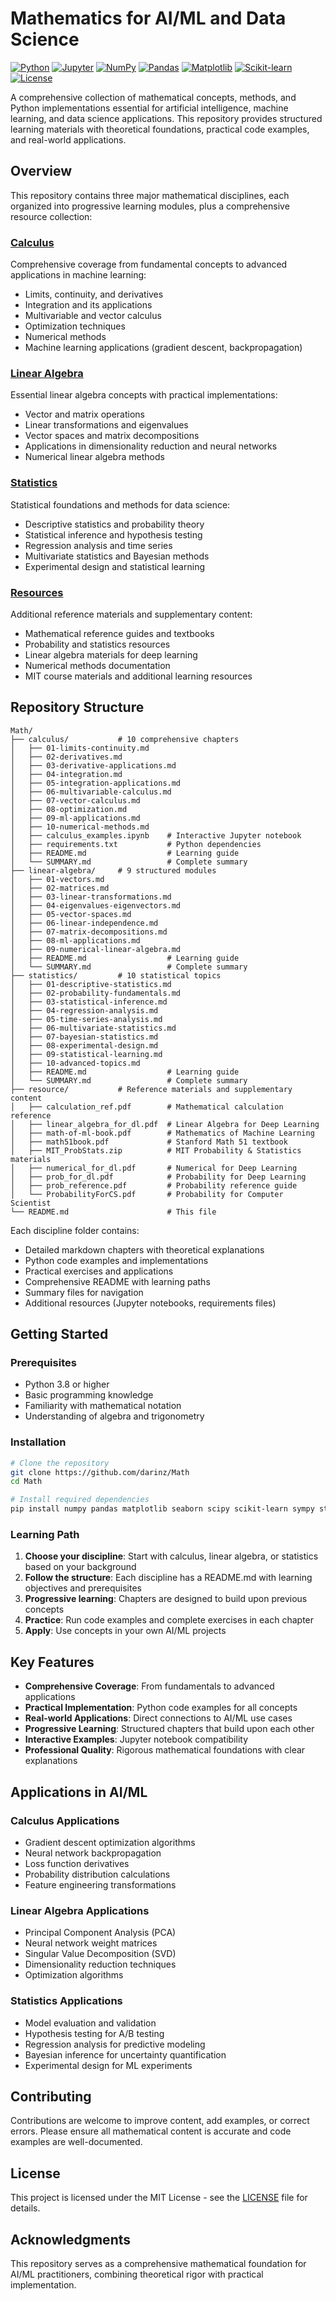# Mathematics for AI/ML and Data Science

[![Python](https://img.shields.io/badge/Python-3.8+-blue.svg)](https://www.python.org/downloads/)
[![Jupyter](https://img.shields.io/badge/Jupyter-Notebook-orange.svg)](https://jupyter.org/)
[![NumPy](https://img.shields.io/badge/NumPy-1.21+-green.svg)](https://numpy.org/)
[![Pandas](https://img.shields.io/badge/Pandas-1.3+-blue.svg)](https://pandas.pydata.org/)
[![Matplotlib](https://img.shields.io/badge/Matplotlib-3.4+-orange.svg)](https://matplotlib.org/)
[![Scikit-learn](https://img.shields.io/badge/Scikit--learn-1.0+-orange.svg)](https://scikit-learn.org/)
[![License](https://img.shields.io/badge/License-MIT-yellow.svg)](LICENSE)

A comprehensive collection of mathematical concepts, methods, and Python implementations essential for artificial intelligence, machine learning, and data science applications. This repository provides structured learning materials with theoretical foundations, practical code examples, and real-world applications.

## Overview

This repository contains three major mathematical disciplines, each organized into progressive learning modules, plus a comprehensive resource collection:

### [Calculus](calculus/)
Comprehensive coverage from fundamental concepts to advanced applications in machine learning:
- Limits, continuity, and derivatives
- Integration and its applications
- Multivariable and vector calculus
- Optimization techniques
- Numerical methods
- Machine learning applications (gradient descent, backpropagation)

### [Linear Algebra](linear-algebra/)
Essential linear algebra concepts with practical implementations:
- Vector and matrix operations
- Linear transformations and eigenvalues
- Vector spaces and matrix decompositions
- Applications in dimensionality reduction and neural networks
- Numerical linear algebra methods

### [Statistics](statistics/)
Statistical foundations and methods for data science:
- Descriptive statistics and probability theory
- Statistical inference and hypothesis testing
- Regression analysis and time series
- Multivariate statistics and Bayesian methods
- Experimental design and statistical learning

### [Resources](resource/)
Additional reference materials and supplementary content:
- Mathematical reference guides and textbooks
- Probability and statistics resources
- Linear algebra materials for deep learning
- Numerical methods documentation
- MIT course materials and additional learning resources

## Repository Structure

```
Math/
├── calculus/           # 10 comprehensive chapters
│   ├── 01-limits-continuity.md
│   ├── 02-derivatives.md
│   ├── 03-derivative-applications.md
│   ├── 04-integration.md
│   ├── 05-integration-applications.md
│   ├── 06-multivariable-calculus.md
│   ├── 07-vector-calculus.md
│   ├── 08-optimization.md
│   ├── 09-ml-applications.md
│   ├── 10-numerical-methods.md
│   ├── calculus_examples.ipynb    # Interactive Jupyter notebook
│   ├── requirements.txt           # Python dependencies
│   ├── README.md                  # Learning guide
│   └── SUMMARY.md                 # Complete summary
├── linear-algebra/     # 9 structured modules
│   ├── 01-vectors.md
│   ├── 02-matrices.md
│   ├── 03-linear-transformations.md
│   ├── 04-eigenvalues-eigenvectors.md
│   ├── 05-vector-spaces.md
│   ├── 06-linear-independence.md
│   ├── 07-matrix-decompositions.md
│   ├── 08-ml-applications.md
│   ├── 09-numerical-linear-algebra.md
│   ├── README.md                  # Learning guide
│   └── SUMMARY.md                 # Complete summary
├── statistics/         # 10 statistical topics
│   ├── 01-descriptive-statistics.md
│   ├── 02-probability-fundamentals.md
│   ├── 03-statistical-inference.md
│   ├── 04-regression-analysis.md
│   ├── 05-time-series-analysis.md
│   ├── 06-multivariate-statistics.md
│   ├── 07-bayesian-statistics.md
│   ├── 08-experimental-design.md
│   ├── 09-statistical-learning.md
│   ├── 10-advanced-topics.md
│   ├── README.md                  # Learning guide
│   └── SUMMARY.md                 # Complete summary
├── resource/           # Reference materials and supplementary content
│   ├── calculation_ref.pdf        # Mathematical calculation reference
│   ├── linear_algebra_for_dl.pdf  # Linear Algebra for Deep Learning
│   ├── math-of-ml-book.pdf        # Mathematics of Machine Learning
│   ├── math51book.pdf             # Stanford Math 51 textbook
│   ├── MIT_ProbStats.zip          # MIT Probability & Statistics materials
│   ├── numerical_for_dl.pdf       # Numerical for Deep Learning
│   ├── prob_for_dl.pdf            # Probability for Deep Learning
│   ├── prob_reference.pdf         # Probability reference guide
│   └── ProbabilityForCS.pdf       # Probability for Computer Scientist
└── README.md                      # This file
```

Each discipline folder contains:
- Detailed markdown chapters with theoretical explanations
- Python code examples and implementations
- Practical exercises and applications
- Comprehensive README with learning paths
- Summary files for navigation
- Additional resources (Jupyter notebooks, requirements files)

## Getting Started

### Prerequisites
- Python 3.8 or higher
- Basic programming knowledge
- Familiarity with mathematical notation
- Understanding of algebra and trigonometry

### Installation
```bash
# Clone the repository
git clone https://github.com/darinz/Math
cd Math

# Install required dependencies
pip install numpy pandas matplotlib seaborn scipy scikit-learn sympy statsmodels
```

### Learning Path
1. **Choose your discipline**: Start with calculus, linear algebra, or statistics based on your background
2. **Follow the structure**: Each discipline has a README.md with learning objectives and prerequisites
3. **Progressive learning**: Chapters are designed to build upon previous concepts
4. **Practice**: Run code examples and complete exercises in each chapter
5. **Apply**: Use concepts in your own AI/ML projects

## Key Features

- **Comprehensive Coverage**: From fundamentals to advanced applications
- **Practical Implementation**: Python code examples for all concepts
- **Real-world Applications**: Direct connections to AI/ML use cases
- **Progressive Learning**: Structured chapters that build upon each other
- **Interactive Examples**: Jupyter notebook compatibility
- **Professional Quality**: Rigorous mathematical foundations with clear explanations

## Applications in AI/ML

### Calculus Applications
- Gradient descent optimization algorithms
- Neural network backpropagation
- Loss function derivatives
- Probability distribution calculations
- Feature engineering transformations

### Linear Algebra Applications
- Principal Component Analysis (PCA)
- Neural network weight matrices
- Singular Value Decomposition (SVD)
- Dimensionality reduction techniques
- Optimization algorithms

### Statistics Applications
- Model evaluation and validation
- Hypothesis testing for A/B testing
- Regression analysis for predictive modeling
- Bayesian inference for uncertainty quantification
- Experimental design for ML experiments

## Contributing

Contributions are welcome to improve content, add examples, or correct errors. Please ensure all mathematical content is accurate and code examples are well-documented.

## License

This project is licensed under the MIT License - see the [LICENSE](LICENSE) file for details.

## Acknowledgments

This repository serves as a comprehensive mathematical foundation for AI/ML practitioners, combining theoretical rigor with practical implementation.
